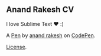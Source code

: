 Anand Rakesh CV
---------------
I love Sublime Text ♥ :)

A [Pen](https://codepen.io/anandrakeshm/pen/OBYzmK) by [anand rakesh](https://codepen.io/anandrakeshm) on [CodePen](https://codepen.io).

[License](https://codepen.io/anandrakeshm/pen/OBYzmK/license).